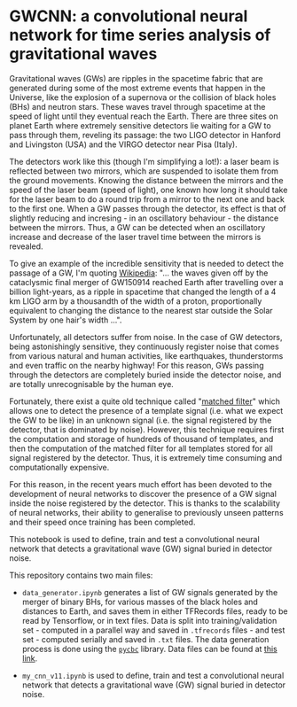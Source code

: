 # GWCNN: a convolutional neural network for time series analysis of gravitational waves

Gravitational waves (GWs) are ripples in the spacetime fabric that are generated during some of the most extreme events that happen in the Universe, like the explosion of a supernova or the collision of black holes (BHs) and neutron stars. These waves travel through spacetime at the speed of light until they eventual reach the Earth. There are three sites on planet Earth where extremely sensitive detectors lie waiting for a GW to pass through them, reveling its passage: the two LIGO detector in Hanford and Livingston (USA) and the VIRGO detector near Pisa (Italy).

The detectors work like this (though I'm simplifying a lot!): a laser beam is reflected between two mirrors, which are suspended to isolate them from the ground movements. Knowing the distance between the mirrors and the speed of the laser beam (speed of light), one known how long it should take for the laser beam to do a round trip from a mirror to the next one and back to the first one. When a GW passes through the detector, its effect is that of slightly reducing and incresing - in an oscillatory behaviour - the distance between the mirrors. Thus, a GW can be detected when an oscillatory increase and decrease of the laser travel time between the mirrors is revealed.

To give an example of the incredible sensitivity that is needed to detect the passage of a GW, I'm quoting <a href="https://en.wikipedia.org/wiki/Gravitational_wave#Effects_of_passing">Wikipedia</a>: "... the waves given off by the cataclysmic final merger of GW150914 reached Earth after travelling over a billion light-years, as a ripple in spacetime that changed the length of a 4 km LIGO arm by a thousandth of the width of a proton, proportionally equivalent to changing the distance to the nearest star outside the Solar System by one hair's width ...".

Unfortunately, all detectors suffer from noise. In the case of GW detectors, being astonishingly sensitive, they continuously register noise that comes from various natural and human activities, like earthquakes, thunderstorms and even traffic on the nearby highway! For this reason, GWs passing through the detectors are completely buried inside the detector noise, and are totally unrecognisable by the human eye.

Fortunately, there exist a quite old technique called "<a href="https://en.wikipedia.org/wiki/Matched_filter">matched filter</a>" which allows one to detect the presence of a template signal (i.e. what we expect the GW to be like) in an unknown signal (i.e. the signal registered by the detector, that is dominated by noise). However, this technique requires first the computation and storage of hundreds of thousand of templates, and then the computation of the matched filter for all templates stored for all signal registered by the detector. Thus, it is extremely time consuming and computationally expensive.

For this reason, in the recent years much effort has been devoted to the development of neural networks to discover the presence of a GW signal inside the noise registered by the detector. This is thanks to the scalability of neural networks, their ability to generalise to previously unseen patterns and their speed once training has been completed.

This notebook is used to define, train and test a convolutional neural network that detects a gravitational wave (GW) signal buried in detector noise.

This repository contains two main files:

- <code>data_generator.ipynb</code> generates a list of GW signals generated by the merger of binary BHs, for various masses of the black holes and distances to Earth, and saves them in either TFRecords files, ready to be read by Tensorflow, or in text files. Data is split into training/validation set - computed in a parallel way and saved in <code>.tfrecords</code> files - and test set - computed serially and saved in <code>.txt</code> files. The data generation process is done using the <a href="https://pycbc.org/"><code>pycbc</code></a> library. Data files can be found at <a href="https://mega.nz/folder/qZIhgYhS#LtIhdFD4PhEL6QEG8AoofQ">this link</a>.

- <code>my_cnn_v11.ipynb</code> is used to define, train and test a convolutional neural network that detects a gravitational wave (GW) signal buried in detector noise.
